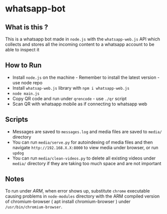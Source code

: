 # whatsapp-bot

## What is this ?

This is a whatsapp bot made in `node.js` with the `whatsapp-web.js` API which collects and stores all the incoming content to a whatsapp account to be able to inspect it

## How to Run

 - Install `node.js` on the machine - Remember to install the latest version - use node repo
 - Install `whatsap-web.js` library with `npm i whatsapp-web.js`
 - ```node main.js```
 - Copy QR code and run under `qrencode` - use `./qr` script
 - Scan QR with whatsapp mobile as if connecting to whatsapp web

## Scripts

 - Messages are saved to `messages.log` and media files are saved to `media/` directory
 - You can run `media/serve.py` for autoindexing of media files and then navigate `http://192.168.X.X:8000` to view media under browser, or run `updog`
 - You can run `media/clean-videos.py` to delete all existing videos under `media/` directory if they are taking too much space and are not important

## Notes

To run under *ARM*, when error shows up, substitute `chrome` executable causing problems in `node-modules` directory with the ARM compiled version of chromium-browser ( apt install chromium-browser ) under `/usr/bin/chromium-browser`.
